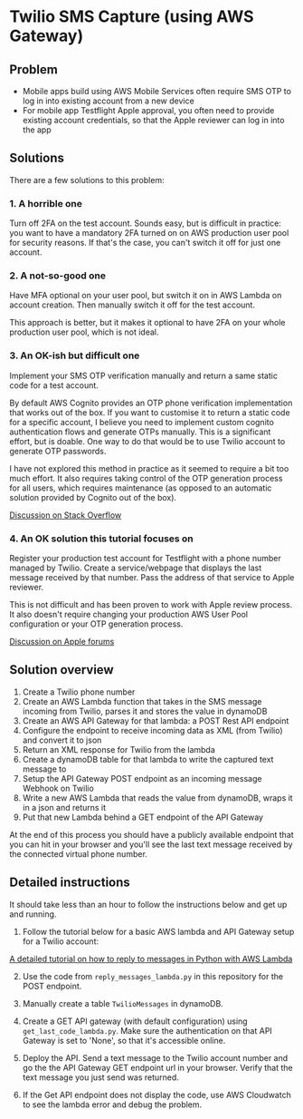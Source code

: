 
Twilio SMS Capture (using AWS Gateway)
======================================

## Problem

- Mobile apps build using AWS Mobile Services often require SMS OTP to log in into existing account from a new device
- For mobile app Testflight Apple approval, you often need to provide existing account credentials, so that the Apple reviewer can log in into the app 

## Solutions

There are a few solutions to this problem: 

### 1. A horrible one 

Turn off 2FA on the test account. Sounds easy, but is difficult in practice: you want to have a mandatory 2FA turned on on AWS production user pool for security reasons. If that's the case, you can't switch it off for just one account. 

### 2. A not-so-good one

Have MFA optional on your user pool, but switch it on in AWS Lambda on account creation. Then manually switch it off for the test account. 

This approach is better, but it makes it optional to have 2FA on your whole production user pool, which is not ideal. 

### 3. An OK-ish but difficult one

Implement your SMS OTP verification manually and return a same static code for a test account. 

By default AWS Cognito provides an OTP phone verification implementation that works out of the box. If you want to customise it to return a static code for a specific account, I believe you need to implement custom cognito authentication flows and generate OTPs manually. This is a significant effort, but is doable. One way to do that would be to use Twilio account to generate OTP passwords. 

I have not explored this method in practice as it seemed to require a bit too much effort. It also requires taking control of the OTP generation process for all users, which requires maintenance (as opposed to an automatic solution provided by Cognito out of the box). 

[Discussion on Stack Overflow](https://stackoverflow.com/questions/45453416/apple-rejects-app-because-test-account-not-given-as-app-login-via-otp-only)

### 4. An OK solution this tutorial focuses on

Register your production test account for Testflight with a phone number managed by Twilio. Create a service/webpage that displays the last message received by that number. Pass the address of that service to Apple reviewer. 

This is not difficult and has been proven to work with Apple review process. It also doesn't require changing your production AWS User Pool configuration or your OTP generation process. 

[Discussion on Apple forums](https://developer.apple.com/forums/thread/125961)


## Solution overview

1. Create a Twilio phone number 
2. Create an AWS Lambda function that takes in the SMS message incoming from Twilio, parses it and stores the value in dynamoDB
3. Create an AWS API Gateway for that lambda: a POST Rest API endpoint 
4. Configure the endpoint to receive incoming data as XML (from Twilio) and convert it to json
5. Return an XML response for Twilio from the lambda 
6. Create a dynamoDB table for that lambda to write the captured text message to 
7. Setup the API Gateway POST endpoint as an incoming message Webhook on Twilio 
8. Write a new AWS Lambda that reads the value from dynamoDB, wraps it in a json and returns it 
9. Put that new Lambda behind a GET endpoint of the API Gateway 

At the end of this process you should have a publicly available endpoint that you can hit in your browser and you'll see the last text message received by the connected virtual phone number.


## Detailed instructions

It should take less than an hour to follow the instructions below and get up and running. 

1. Follow the tutorial below for a basic AWS lambda and API Gateway setup for a Twilio account:

[A detailed tutorial on how to reply to messages in Python with AWS Lambda](https://www.twilio.com/docs/sms/tutorials/how-to-receive-and-reply-python-amazon-lambda)

2. Use the code from `reply_messages_lambda.py` in this repository for the POST endpoint. 

3. Manually create a table `TwilioMessages` in dynamoDB.

4. Create a GET API gateway (with default configuration) using `get_last_code_lambda.py`. Make sure the authentication on that API Gateway is set to 'None', so that it's accessible online. 

5. Deploy the API. Send a text message to the Twilio account number and go the the API Gateway GET endpoint url in your browser. Verify that the text message you just send was returned.

6. If the Get API endpoint does not display the code, use AWS Cloudwatch to see the lambda error and debug the problem. 
